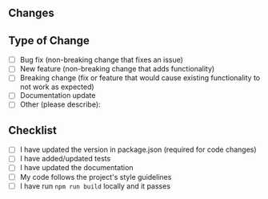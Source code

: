 ## Changes

<!-- Describe your changes here -->

## Type of Change

<!-- Mark relevant items with an 'x' -->

- [ ] Bug fix (non-breaking change that fixes an issue)
- [ ] New feature (non-breaking change that adds functionality)
- [ ] Breaking change (fix or feature that would cause existing functionality to not work as expected)
- [ ] Documentation update
- [ ] Other (please describe):

## Checklist

- [ ] I have updated the version in package.json (required for code changes)
- [ ] I have added/updated tests
- [ ] I have updated the documentation
- [ ] My code follows the project's style guidelines
- [ ] I have run `npm run build` locally and it passes

